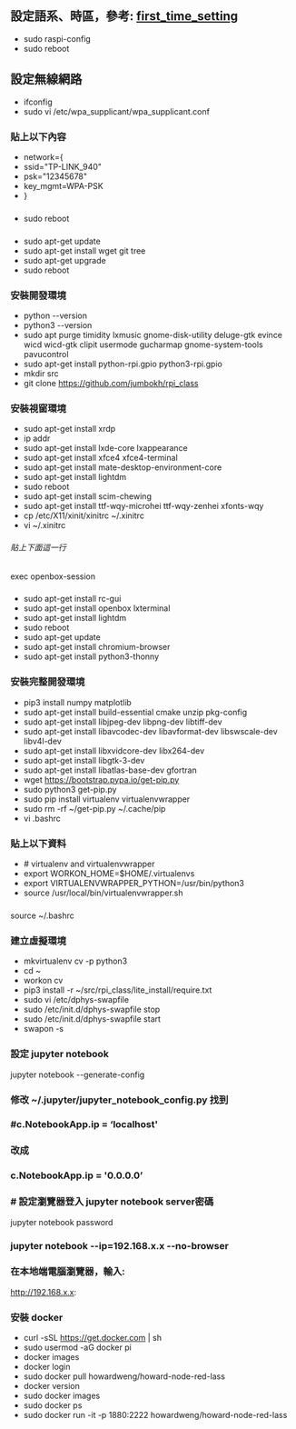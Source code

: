 ## 設定語系、時區，參考: [first_time_setting](https://github.com/jumbokh/rpi_class/blob/master/Installation/first_time_setting.md)
* sudo raspi-config
* sudo reboot
## 設定無線網路
* ifconfig
* sudo vi /etc/wpa_supplicant/wpa_supplicant.conf 
### 貼上以下內容

* network={
*   ssid="TP-LINK_940"
*   psk="12345678"
*   key_mgmt=WPA-PSK
* }

###
* sudo reboot
###
* sudo apt-get update
* sudo apt-get install wget git tree
* sudo apt-get upgrade
* sudo reboot
### 安裝開發環境
* python --version
* python3 --version
* sudo apt purge timidity lxmusic gnome-disk-utility deluge-gtk evince wicd wicd-gtk clipit usermode gucharmap gnome-system-tools pavucontrol
* sudo apt-get install python-rpi.gpio python3-rpi.gpio
* mkdir src
* git clone https://github.com/jumbokh/rpi_class
### 安裝視窗環境
* sudo apt-get install xrdp
* ip addr
* sudo apt-get install lxde-core lxappearance
* sudo apt-get install xfce4 xfce4-terminal
* sudo apt-get install mate-desktop-environment-core
* sudo apt-get install lightdm
* sudo reboot
* sudo apt-get install scim-chewing
* sudo apt-get install ttf-wqy-microhei ttf-wqy-zenhei xfonts-wqy
* cp /etc/X11/xinit/xinitrc ~/.xinitrc
* vi ~/.xinitrc
###### 貼上下面這一行
exec openbox-session
###

* sudo apt-get install rc-gui
* sudo apt-get install openbox lxterminal
* sudo apt-get install lightdm
* sudo reboot
* sudo apt-get update
* sudo apt-get install chromium-browser
* sudo apt-get install python3-thonny
###
### 安裝完整開發環境
* pip3 install numpy matplotlib
* sudo apt-get install build-essential cmake unzip pkg-config
* sudo apt-get install libjpeg-dev libpng-dev libtiff-dev
* sudo apt-get install libavcodec-dev libavformat-dev libswscale-dev libv4l-dev
* sudo apt-get install libxvidcore-dev libx264-dev
* sudo apt-get install libgtk-3-dev
* sudo apt-get install libatlas-base-dev gfortran
* wget https://bootstrap.pypa.io/get-pip.py
* sudo python3 get-pip.py
* sudo pip install virtualenv virtualenvwrapper
* sudo rm -rf ~/get-pip.py ~/.cache/pip
* vi .bashrc
### 貼上以下資料
* \# virtualenv and virtualenvwrapper
* export WORKON_HOME=$HOME/.virtualenvs
* export VIRTUALENVWRAPPER_PYTHON=/usr/bin/python3
* source /usr/local/bin/virtualenvwrapper.sh
###

source ~/.bashrc
### 建立虛擬環境
* mkvirtualenv cv -p python3
* cd ~
* workon cv
* pip3 install -r ~/src/rpi_class/lite_install/require.txt
* sudo vi /etc/dphys-swapfile 
* sudo /etc/init.d/dphys-swapfile stop
* sudo /etc/init.d/dphys-swapfile start
* swapon -s
### 設定 jupyter notebook

jupyter notebook --generate-config

### 修改 ~/.jupyter/jupyter_notebook_config.py 找到
### \#c.NotebookApp.ip = ‘localhost'

### 改成

### c.NotebookApp.ip = '0.0.0.0’ 
### \# 設定瀏覽器登入 jupyter notebook server密碼
jupyter notebook password
### jupyter notebook --ip=192.168.x.x --no-browser
### 在本地端電腦瀏覽器，輸入:
http://192.168.x.x:
###
### 安裝 docker
* curl -sSL https://get.docker.com | sh
* sudo usermod -aG docker pi
* docker images
* docker login
* sudo docker pull howardweng/howard-node-red-lass
* docker version
* sudo docker images
* sudo docker ps
* sudo docker run -it -p 1880:2222 howardweng/howard-node-red-lass
